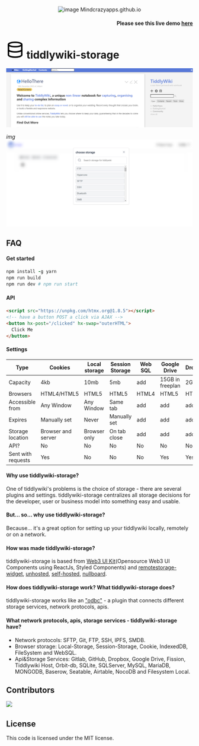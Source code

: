 <br/>

<p align="center">
 <img src="https://cdn-icons-png.flaticon.com/512/8947/8947740.png" alt="image" width="70px"> Mindcrazyapps.github.io
</p>

<h4 align="right"> Please see this live demo <a href="https://tiddlywiki-storage.netlify.app/"> here </a> </h3>

# <img src="./logo.svg"> tiddlywiki-storage
<img src="./screenshot/img2.png" alt="image"/>

*img*
<img src="./screenshot/img1.png" alt="image"/>

## FAQ

#### Get started
```ruby
npm install -g yarn
npm run build
npm run dev # npm run start
```

#### API
```html
<script src="https://unpkg.com/htmx.org@1.8.5"></script>
<!-- have a button POST a click via AJAX -->
<button hx-post="/clicked" hx-swap="outerHTML">
  Click Me
</button>
```

#### Settings
| Type               	| Cookies            	| Local storage 	| Session Storage 	| Web SQL 	| Google Drive     	| Dropbox 	| NocoDB 	| Airtable 	| SeaTable 	| Grist 	|
|--------------------	|--------------------	|---------------	|-----------------	|---------	|------------------	|---------	|---------	|---------	|---------	|---------	|
| Capacity           	| 4kb                	| 10mb          	| 5mb             	| add     	| 15GB in freeplan 	| 2GB     	| 2GB     	| 2GB     	| 2GB     	| 2GB     	|
| Browsers           	| HTML4/HTML5        	| HTML5         	| HTML5           	| HTML4   	| HTML5            	| HTML5   	| HTML5   	| HTML5   	| HTML5    | HTML5    |
| Accessible from    	| Any Window         	| Any Window    	| Same tab        	| add     	| add              	| add     	| add     	| add     	| add     	| add     	|
| Expires            	| Manually set       	| Never         	| Manually set    	| add     	| add              	| add     	| add     	| add     	| add     	| add     	|
| Storage location   	| Browser and server 	| Browser only  	| On tab close    	| add     	| add              	| add     	| add     	| add     	| add     	| add     	|
| API?               	| No                 	| No            	| No              	| No      	| No               	| No      	| add     	| add     	| add     	| add     	|
| Sent with requests 	| Yes                	| No            	| No              	| No      	| Yes              	| Yes     	| Yes     	| Yes     	| Yes     	| Yes     	|

#### Why use tiddlywiki-storage?
One of tiddlywiki's problems is the choice of storage - there are several plugins and settings. tiddlywiki-storage centralizes all storage decisions for the developer, user or business model into something easy and usable.

#### But... so... why use tiddlywiki-storage?
Because... it's a great option for setting up your tiddlywiki locally, remotely or on a network.

#### How was made tiddlywiki-storage?
tiddlywiki-storage is based from [Web3 UI Kit](https://github.com/devzstudio/Web3UIKit/)(Opensource Web3 UI Components using ReactJs, Styled Components) and [remotestorage-widget](https://github.com/remotestorage/remotestorage-widget), [unhosted](https://unhosted.org/apps/), [self-hosted](https://selfhosted.show/), [nullboard](https://nullboard.io/preview). 

#### How does tiddlywiki-storage work? What tiddlywiki-storage does?
tiddlywiki-storage works like an ["odbc"](https://learn.microsoft.com/en-us/sql/odbc/reference/what-is-odbc?view=sql-server-ver16) - a plugin that connects different storage services, network protocols, apis.

#### What network protocols, apis, storage services - tiddlywiki-storage have?
- Network protocols: SFTP, Git, FTP, SSH, IPFS, SMDB.
- Browser storage: Local-Storage, Session-Storage, Cookie, IndexedDB, FileSystem and WebSQL.
- Api&Storage Services: Gitlab, GitHub, Dropbox, Google Drive, Fission, Tiddlywiki Host, Orbit-db, SQLite, SQLServer, MySQL, MariaDB, MONGODB, Baserow, Seatable, Airtable, NocoDB and Filesystem Local.

## Contributors

<a href="https://github.com/mindcrazyapps/tiddlywiki-storage/graphs/contributors">
  <img src="https://contrib.rocks/image?repo=mindcrazyapps/tiddlywiki-storage" />
</a>

## License
This code is licensed under the MIT license.
